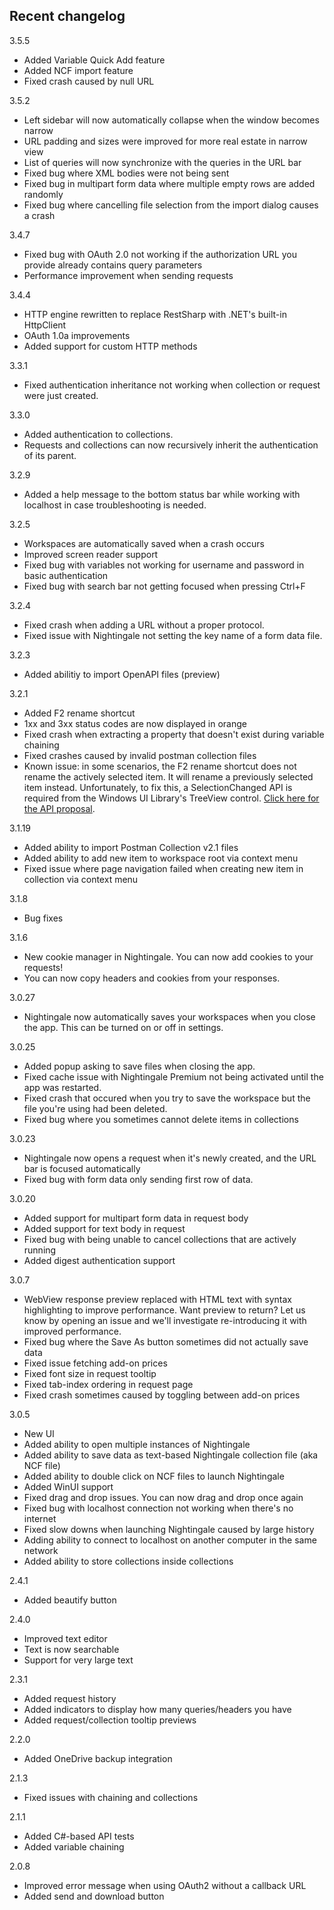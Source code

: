 ## Recent changelog

3.5.5
- Added Variable Quick Add feature
- Added NCF import feature
- Fixed crash caused by null URL

3.5.2
- Left sidebar will now automatically collapse when the window becomes narrow 
- URL padding and sizes were improved for more real estate in narrow view
- List of queries will now synchronize with the queries in the URL bar
- Fixed bug where XML bodies were not being sent
- Fixed bug in multipart form data where multiple empty rows are added randomly
- Fixed bug where cancelling file selection from the import dialog causes a crash

3.4.7
- Fixed bug with OAuth 2.0 not working if the authorization URL you provide already contains query parameters
- Performance improvement when sending requests

3.4.4
- HTTP engine rewritten to replace RestSharp with .NET's built-in HttpClient
- OAuth 1.0a improvements
- Added support for custom HTTP methods

3.3.1
- Fixed authentication inheritance not working when collection or request were just created.

3.3.0
- Added authentication to collections.
- Requests and collections can now recursively inherit the authentication of its parent.

3.2.9
- Added a help message to the bottom status bar while working with localhost in case troubleshooting is needed.

3.2.5
- Workspaces are automatically saved when a crash occurs
- Improved screen reader support
- Fixed bug with variables not working for username and password in basic authentication
- Fixed bug with search bar not getting focused when pressing Ctrl+F

3.2.4
- Fixed crash when adding a URL without a proper protocol.
- Fixed issue with Nightingale not setting the key name of a form data file.

3.2.3
- Added abilitiy to import OpenAPI files (preview)

3.2.1
- Added F2 rename shortcut
- 1xx and 3xx status codes are now displayed in orange
- Fixed crash when extracting a property that doesn't exist during variable chaining
- Fixed crashes caused by invalid postman collection files
- Known issue: in some scenarios, the F2 rename shortcut does not rename the actively selected item. It will rename a previously selected item instead. Unfortunately, to fix this, a SelectionChanged API is required from the Windows UI Library's TreeView control. [Click here for the API proposal](https://github.com/microsoft/microsoft-ui-xaml/issues/322).

3.1.19
- Added ability to import Postman Collection v2.1 files
- Added ability to add new item to workspace root via context menu
- Fixed issue where page navigation failed when creating new item in collection via context menu

3.1.8
- Bug fixes

3.1.6
- New cookie manager in Nightingale. You can now add cookies to your requests!
- You can now copy headers and cookies from your responses.

3.0.27
- Nightingale now automatically saves your workspaces when you close the app. This can be turned on or off in settings.

3.0.25
- Added popup asking to save files when closing the app.
- Fixed cache issue with Nightingale Premium not being activated until the app was restarted.
- Fixed crash that occured when you try to save the workspace but the file you're using had been deleted.
- Fixed bug where you sometimes cannot delete items in collections

3.0.23
- Nightingale now opens a request when it's newly created, and the URL bar is focused automatically
- Fixed bug with form data only sending first row of data.

3.0.20
- Added support for multipart form data in request body
- Added support for text body in request
- Fixed bug with being unable to cancel collections that are actively running
- Added digest authentication support

3.0.7
- WebView response preview replaced with HTML text with syntax highlighting to improve performance. Want preview to return? Let us know by opening an issue and we'll investigate re-introducing it with improved performance.
- Fixed bug where the Save As button sometimes did not actually save data
- Fixed issue fetching add-on prices
- Fixed font size in request tooltip
- Fixed tab-index ordering in request page
- Fixed crash sometimes caused by toggling between add-on prices

3.0.5
- New UI
- Added ability to open multiple instances of Nightingale
- Added ability to save data as text-based Nightingale collection file (aka NCF file)
- Added ability to double click on NCF files to launch Nightingale
- Added WinUI support
- Fixed drag and drop issues. You can now drag and drop once again
- Fixed bug with localhost connection not working when there's no internet
- Fixed slow downs when launching Nightingale caused by large history
- Adding ability to connect to localhost on another computer in the same network
- Added ability to store collections inside collections

2.4.1
- Added beautify button

2.4.0
- Improved text editor
- Text is now searchable
- Support for very large text

2.3.1
- Added request history
- Added indicators to display how many queries/headers you have
- Added request/collection tooltip previews

2.2.0
- Added OneDrive backup integration

2.1.3
- Fixed issues with chaining and collections

2.1.1
- Added C#-based API tests
- Added variable chaining

2.0.8
- Improved error message when using OAuth2 without a callback URL
- Added send and download button
